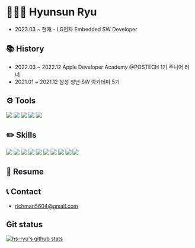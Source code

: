 # 🧑🏻‍💻 Hyunsun Ryu
- 2023.03 ~ 현재 - LG전자 Embedded SW Developer

## 📚 History
- 2022.03 ~ 2022.12 Apple Developer Academy @POSTECH 1기 주니어 러너
- 2021.01 ~ 2021.12 삼성 청년 SW 아카데미 5기

## ⚙️ Tools
<img src="https://img.shields.io/badge/VSCode-007ACC?style=flat&logo=Visual Studio Code&logoColor=white"/> <img src="https://img.shields.io/badge/Xcode-147EFB?style=flat&logo=Xcode&logoColor=white"/> <img src="https://img.shields.io/badge/Notion-000000?style=flat&logo=Notion&logoColor=white"/> <img src="https://img.shields.io/badge/Github-181717?style=flat&logo=Github&logoColor=white"/> <img src="https://img.shields.io/badge/Git-F05032?style=flat&logo=Git&logoColor=white"/> 

## ✏️ Skills
<img src="https://img.shields.io/badge/Swift-F05138?style=flat&logo=Swift&logoColor=white"/>  <img src="https://img.shields.io/badge/C-A8B9CC?style=flat&logo=C&logoColor=white"/> <img src="https://img.shields.io/badge/python-3776AB?style=for-the-badge&logo=python&logoColor=white"> <img src="https://img.shields.io/badge/html5-E34F26?style=for-the-badge&logo=html5&logoColor=white"> <img src="https://img.shields.io/badge/css-1572B6?style=for-the-badge&logo=css3&logoColor=white"> <img src="https://img.shields.io/badge/javascript-F7DF1E?style=for-the-badge&logo=javascript&logoColor=black"> <img src="https://img.shields.io/badge/react-61DAFB?style=for-the-badge&logo=react&logoColor=black"> <img src="https://img.shields.io/badge/vue.js-4FC08D?style=for-the-badge&logo=vue.js&logoColor=white"> <img src="https://img.shields.io/badge/django-092E20?style=for-the-badge&logo=django&logoColor=white"> <img src="https://img.shields.io/badge/bootstrap-7952B3?style=for-the-badge&logo=bootstrap&logoColor=white">

## 📄 Resume

## 📞 Contact
- richman5604@gmail.com

## Git status
[![hs-ryu's github stats](https://github-readme-stats.vercel.app/api?username=hs-ryu&theme=moltack&show_icons=true)](https://github.com/anuraghazra/github-readme-stats)
